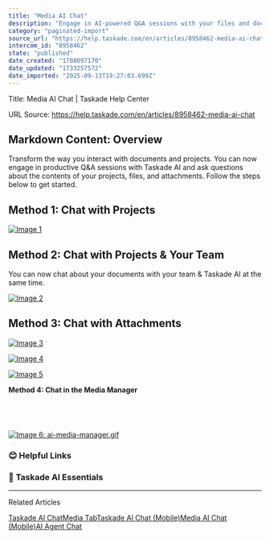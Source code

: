 ```yaml
---
title: "Media AI Chat"
description: "Engage in AI-powered Q&A sessions with your files and documents."
category: "paginated-import"
source_url: "https://help.taskade.com/en/articles/8958462-media-ai-chat"
intercom_id: "8958462"
state: "published"
date_created: "1708097170"
date_updated: "1733257572"
date_imported: "2025-09-13T19:27:03.699Z"
---
```


Title: Media AI Chat | Taskade Help Center

URL Source: https://help.taskade.com/en/articles/8958462-media-ai-chat

Markdown Content:
**Overview**
------------

Transform the way you interact with documents and projects. You can now engage in productive Q&A sessions with Taskade AI and ask questions about the contents of your projects, files, and attachments. Follow the steps below to get started.

**Method 1: Chat with Projects**
--------------------------------

[![Image 1](https://downloads.intercomcdn.com/i/o/plyqw4hf/1275323696/4af32cd0daaa5ece42eafd4b475a/media-ai-chat.jpg?expires=1757793600&signature=2ae61aaa9ade0f2b855f6a8fc4b79a98e8d33a0864005717c9881e166e079e84&req=dSIgE8p8nodWX%2FMW1HO4zREKLqQgS%2F7eamEh8ZlApHc3FA4DNAcX5kib44nG%0AoAfI4qQ6tAtspUqmVCs%3D%0A)](https://downloads.intercomcdn.com/i/o/plyqw4hf/1275323696/4af32cd0daaa5ece42eafd4b475a/media-ai-chat.jpg?expires=1757793600&signature=2ae61aaa9ade0f2b855f6a8fc4b79a98e8d33a0864005717c9881e166e079e84&req=dSIgE8p8nodWX%2FMW1HO4zREKLqQgS%2F7eamEh8ZlApHc3FA4DNAcX5kib44nG%0AoAfI4qQ6tAtspUqmVCs%3D%0A)

Method 2: Chat with Projects & Your Team
----------------------------------------

You can now chat about your documents with your team & Taskade AI at the same time.

[![Image 2](https://downloads.intercomcdn.com/i/o/plyqw4hf/1275406722/739161d9c4fa045c81a6567b11f9/shared-media-chat.png?expires=1757793600&signature=c1a80940cb18df449f5ee6ae460c28baeb91956bb0e9b0a117de88ca285b0a2b&req=dSIgE81%2Bm4ZdW%2FMW1HO4zYY%2FNAWiqX1EcukQJG3oCNbHgMIdBgNEQXZgtXRZ%0AlQxgJoPma%2BPWMQmenz4%3D%0A)](https://downloads.intercomcdn.com/i/o/plyqw4hf/1275406722/739161d9c4fa045c81a6567b11f9/shared-media-chat.png?expires=1757793600&signature=c1a80940cb18df449f5ee6ae460c28baeb91956bb0e9b0a117de88ca285b0a2b&req=dSIgE81%2Bm4ZdW%2FMW1HO4zYY%2FNAWiqX1EcukQJG3oCNbHgMIdBgNEQXZgtXRZ%0AlQxgJoPma%2BPWMQmenz4%3D%0A)

**Method 3: Chat with Attachments**
-----------------------------------

[![Image 3](https://downloads.intercomcdn.com/i/o/plyqw4hf/1275346442/d81048f09d7ac27f4cc61a9a8293/attachment-ai-chat-1.png?expires=1757793600&signature=d047bbf5e6f7c383a2b79c4476d1d7420184fc01510fa69be33683681efd757a&req=dSIgE8p6m4VbW%2FMW1HO4zXxl0AfelTQSuV1QzXflKp42OSpgja6ke9pOTuNe%0A2S%2B1y7G78CJqPKFOBuE%3D%0A)](https://downloads.intercomcdn.com/i/o/plyqw4hf/1275346442/d81048f09d7ac27f4cc61a9a8293/attachment-ai-chat-1.png?expires=1757793600&signature=d047bbf5e6f7c383a2b79c4476d1d7420184fc01510fa69be33683681efd757a&req=dSIgE8p6m4VbW%2FMW1HO4zXxl0AfelTQSuV1QzXflKp42OSpgja6ke9pOTuNe%0A2S%2B1y7G78CJqPKFOBuE%3D%0A)

[![Image 4](https://downloads.intercomcdn.com/i/o/plyqw4hf/1275347829/4a4b4eaf6397714753c6b12b11ab/attachment-ai-chat-4.jpg?expires=1757793600&signature=1087a98a7ff43dd6a9f03e2f4ee02c6200535338b88320d56836102a80df12b1&req=dSIgE8p6moldUPMW1HO4zeEyEyiwOGC%2FYUm6gXwRuzQlIMgGXThyGOsMzsi5%0Ah%2FKkgSVT0M80IeR3DV8%3D%0A)](https://downloads.intercomcdn.com/i/o/plyqw4hf/1275347829/4a4b4eaf6397714753c6b12b11ab/attachment-ai-chat-4.jpg?expires=1757793600&signature=1087a98a7ff43dd6a9f03e2f4ee02c6200535338b88320d56836102a80df12b1&req=dSIgE8p6moldUPMW1HO4zeEyEyiwOGC%2FYUm6gXwRuzQlIMgGXThyGOsMzsi5%0Ah%2FKkgSVT0M80IeR3DV8%3D%0A)

[![Image 5](https://downloads.intercomcdn.com/i/o/plyqw4hf/1275348242/496eb72696c8063c71ed74d71ae9/attachment-ai-chat-3.jpg?expires=1757793600&signature=ff46b31ad8d597d1d955fe0e4d53611483527c8ec35527331f6825e9e0debd41&req=dSIgE8p6lYNbW%2FMW1HO4zZnmWxlUVWoZul3C%2FgqFw1qNLXGJ6fqYBm2MDnhN%0AQX4yGum6zomrz%2BbHePQ%3D%0A)](https://downloads.intercomcdn.com/i/o/plyqw4hf/1275348242/496eb72696c8063c71ed74d71ae9/attachment-ai-chat-3.jpg?expires=1757793600&signature=ff46b31ad8d597d1d955fe0e4d53611483527c8ec35527331f6825e9e0debd41&req=dSIgE8p6lYNbW%2FMW1HO4zZnmWxlUVWoZul3C%2FgqFw1qNLXGJ6fqYBm2MDnhN%0AQX4yGum6zomrz%2BbHePQ%3D%0A)

**Method 4: Chat in the Media Manager**

​
------------------------------------------

[![Image 6: ai-media-manager.gif](https://taskade.intercom-attachments-7.com/i/o/965377763/485d17828d11342d70610715/20844842790931?expires=1757793600&signature=34a3deda71292a8555baac2c693d93e132e77cfc65e46a97bc680a3bdfa31e0b&req=fSYiFc55modcFb4f3HP0gPq7wtEoQQSFnb8ZxXsDCWyQjTMrbt2iRbIGlGtZ%0A8vMHMeQ3DhnmWsS5Vg%3D%3D%0A)](https://taskade.intercom-attachments-7.com/i/o/965377763/485d17828d11342d70610715/20844842790931?expires=1757793600&signature=34a3deda71292a8555baac2c693d93e132e77cfc65e46a97bc680a3bdfa31e0b&req=fSYiFc55modcFb4f3HP0gPq7wtEoQQSFnb8ZxXsDCWyQjTMrbt2iRbIGlGtZ%0A8vMHMeQ3DhnmWsS5Vg%3D%3D%0A)

### **😊 Helpful Links**

### 🤖 **Taskade AI Essentials**

* * *

Related Articles

[Taskade AI Chat](https://help.taskade.com/en/articles/8958451-taskade-ai-chat)[Media Tab](https://help.taskade.com/en/articles/8958461-media-tab)[Taskade AI Chat (Mobile)](https://help.taskade.com/en/articles/8958568-taskade-ai-chat-mobile)[Media AI Chat (Mobile)](https://help.taskade.com/en/articles/8958569-media-ai-chat-mobile)[AI Agent Chat](https://help.taskade.com/en/articles/9380530-ai-agent-chat)
